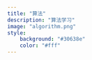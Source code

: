 ```yaml
---
title: "算法"
description: "算法学习"
image: "algorithm.png"
style:
    background: "#30638e"
    color: "#fff"
---
```

